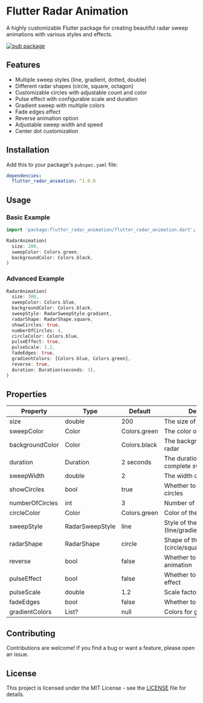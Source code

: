 # Flutter Radar Animation

A highly customizable Flutter package for creating beautiful radar sweep animations with various styles and effects.

[![pub package](https://img.shields.io/pub/v/flutter_radar_animation.svg)](https://pub.dev/packages/flutter_radar_animation)

## Features

- Multiple sweep styles (line, gradient, dotted, double)
- Different radar shapes (circle, square, octagon)
- Customizable circles with adjustable count and color
- Pulse effect with configurable scale and duration
- Gradient sweep with multiple colors
- Fade edges effect
- Reverse animation option
- Adjustable sweep width and speed
- Center dot customization

## Installation

Add this to your package's `pubspec.yaml` file:

```yaml
dependencies:
  flutter_radar_animation: ^1.0.0
```

## Usage

### Basic Example

```dart
import 'package:flutter_radar_animation/flutter_radar_animation.dart';

RadarAnimation(
  size: 200,
  sweepColor: Colors.green,
  backgroundColor: Colors.black,
)
```

### Advanced Example

```dart
RadarAnimation(
  size: 300,
  sweepColor: Colors.blue,
  backgroundColor: Colors.black,
  sweepStyle: RadarSweepStyle.gradient,
  radarShape: RadarShape.square,
  showCircles: true,
  numberOfCircles: 4,
  circleColor: Colors.blue,
  pulseEffect: true,
  pulseScale: 1.2,
  fadeEdges: true,
  gradientColors: [Colors.blue, Colors.green],
  reverse: true,
  duration: Duration(seconds: 3),
)
```

## Properties

| Property | Type | Default | Description |
|----------|------|---------|-------------|
| size | double | 200 | The size of the radar widget |
| sweepColor | Color | Colors.green | The color of the sweep line |
| backgroundColor | Color | Colors.black | The background color of the radar |
| duration | Duration | 2 seconds | The duration of one complete sweep |
| sweepWidth | double | 2 | The width of the sweep line |
| showCircles | bool | true | Whether to show radar circles |
| numberOfCircles | int | 3 | Number of radar circles |
| circleColor | Color | Colors.green | Color of the radar circles |
| sweepStyle | RadarSweepStyle | line | Style of the sweep (line/gradient/dotted/double) |
| radarShape | RadarShape | circle | Shape of the radar (circle/square/octagon) |
| reverse | bool | false | Whether to reverse the animation |
| pulseEffect | bool | false | Whether to show pulse effect |
| pulseScale | double | 1.2 | Scale factor for pulse effect |
| fadeEdges | bool | false | Whether to fade the edges |
| gradientColors | List<Color>? | null | Colors for gradient sweep |

## Contributing

Contributions are welcome! If you find a bug or want a feature, please open an issue.

## License

This project is licensed under the MIT License - see the [LICENSE](LICENSE) file for details.
